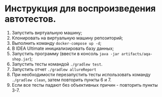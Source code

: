 # Инструкция для воспроизведения автотестов.

1. Запустить виртуальную машину;
2. Клонировать на виртуальную машину репозиторий;
3. Выполнить команду `docker-compose up -d`;
4. В IDEA Ultimate инициализировать базу данных;
5. Запустить программу (ввести в консоль `java -jar artifacts/aqa-shop.jar`);
6. Запустить тесты командой `./gradlew test`.
7. Запустить отчет `./gradlew allureReport`
8. При необходимости перезапустить тесты использовать команду `./gradlew clean`, затем повторить пункты 6 и 7.
9. Если все тесты падают без объективных причин - повторить пункты 3-7.


